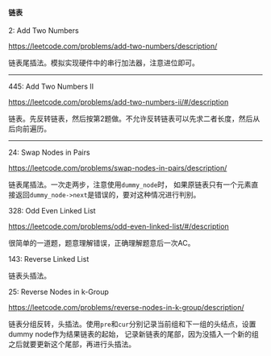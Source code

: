 #### 链表

2: Add Two Numbers

<https://leetcode.com/problems/add-two-numbers/description/>

链表尾插法。模拟实现硬件中的串行加法器，注意进位即可。

----

445: Add Two Numbers II

<https://leetcode.com/problems/add-two-numbers-ii/#/description>

链表。先反转链表，然后按第2题做。不允许反转链表可以先求二者长度，然后从后向前遍历。

----

24: Swap Nodes in Pairs

<https://leetcode.com/problems/swap-nodes-in-pairs/description/>

链表尾插法。一次走两步，注意使用`dummy_node`时，
如果原链表只有一个元素直接返回`dummy_node->next`是错误的，要对这种情况进行判别。

328: Odd Even Linked List

https://leetcode.com/problems/odd-even-linked-list/#/description

很简单的一道题，题意理解错误，正确理解题意后一次AC。



143: Reverse Linked List

链表头插法。



25: Reverse Nodes in k-Group

https://leetcode.com/problems/reverse-nodes-in-k-group/description/

链表分组反转，头插法。使用`pre`和`cur`分别记录当前组和下一组的头结点，设置dummy node作为结果链表的起始，
记录新链表的尾部，因为没插入一个新的组之后就要更新这个尾部，再进行头插法。


